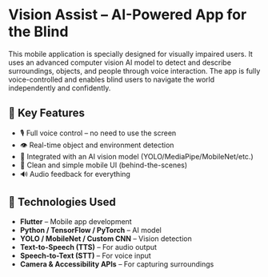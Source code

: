 # Vision Assist – AI-Powered App for the Blind

This mobile application is specially designed for visually impaired users. It uses an advanced computer vision AI model to detect and describe surroundings, objects, and people through voice interaction. The app is fully voice-controlled and enables blind users to navigate the world independently and confidently.

## 🎯 Key Features

- 🎙️ Full voice control – no need to use the screen
- 👁️ Real-time object and environment detection
- 🧠 Integrated with an AI vision model (YOLO/MediaPipe/MobileNet/etc.)
- 📱 Clean and simple mobile UI (behind-the-scenes)
- 🔊 Audio feedback for everything

## 🧠 Technologies Used

- **Flutter** – Mobile app development
- **Python / TensorFlow / PyTorch** – AI model
- **YOLO / MobileNet / Custom CNN** – Vision detection
- **Text-to-Speech (TTS)** – For audio output
- **Speech-to-Text (STT)** – For voice input
- **Camera & Accessibility APIs** – For capturing surroundings
